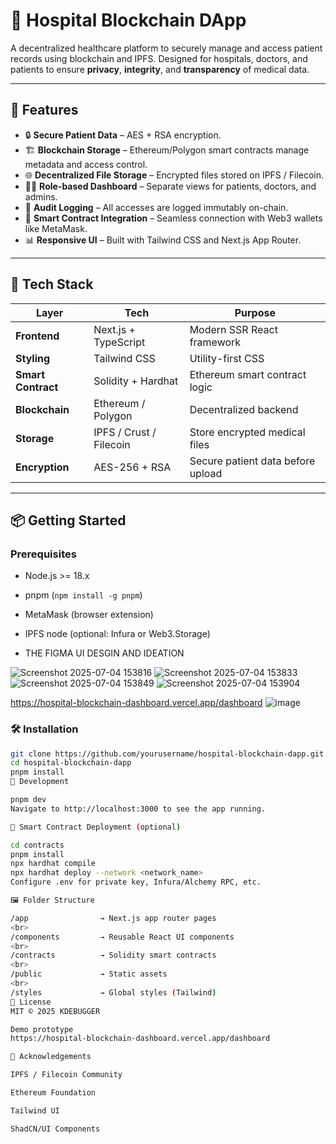 
# 🏥 Hospital Blockchain DApp

A decentralized healthcare platform to securely manage and access patient records using blockchain and IPFS. Designed for hospitals, doctors, and patients to ensure **privacy**, **integrity**, and **transparency** of medical data.

---

## 🚀 Features

- 🔒 **Secure Patient Data** – AES + RSA encryption.
- 🏗️ **Blockchain Storage** – Ethereum/Polygon smart contracts manage metadata and access control.
- 🌐 **Decentralized File Storage** – Encrypted files stored on IPFS / Filecoin.
- 🧑‍⚕️ **Role-based Dashboard** – Separate views for patients, doctors, and admins.
- 📝 **Audit Logging** – All accesses are logged immutably on-chain.
- 📄 **Smart Contract Integration** – Seamless connection with Web3 wallets like MetaMask.
- 📊 **Responsive UI** – Built with Tailwind CSS and Next.js App Router.

---

## 🧱 Tech Stack

| Layer             | Tech                     | Purpose                               |
|------------------|--------------------------|----------------------------------------|
| **Frontend**     | Next.js + TypeScript     | Modern SSR React framework             |
| **Styling**      | Tailwind CSS             | Utility-first CSS                      |
| **Smart Contract** | Solidity + Hardhat     | Ethereum smart contract logic          |
| **Blockchain**   | Ethereum / Polygon       | Decentralized backend                  |
| **Storage**      | IPFS / Crust / Filecoin  | Store encrypted medical files          |
| **Encryption**   | AES-256 + RSA            | Secure patient data before upload      |

---

## 📦 Getting Started

### Prerequisites

- Node.js >= 18.x
- pnpm (`npm install -g pnpm`)
- MetaMask (browser extension)
- IPFS node (optional: Infura or Web3.Storage)

- THE FIGMA  UI DESGIN AND IDEATION

![Screenshot 2025-07-04 153816](https://github.com/user-attachments/assets/1951eec4-bd75-4080-88c2-5906ba3341fa)
![Screenshot 2025-07-04 153833](https://github.com/user-attachments/assets/7ca2b489-01f6-4eef-bfae-a051120e3e48)
![Screenshot 2025-07-04 153849](https://github.com/user-attachments/assets/511ddfd6-74a1-4119-8fbd-7de65f0a229d)
![Screenshot 2025-07-04 153904](https://github.com/user-attachments/assets/1215a59e-ddce-4567-9003-7fc9e0b56207)

https://hospital-blockchain-dashboard.vercel.app/dashboard
![image](https://github.com/user-attachments/assets/410018b7-58ba-4b1c-a87b-f879e1930d82)



### 🛠️ Installation

```bash
git clone https://github.com/yourusername/hospital-blockchain-dapp.git
cd hospital-blockchain-dapp
pnpm install
🧪 Development

pnpm dev
Navigate to http://localhost:3000 to see the app running.

🔗 Smart Contract Deployment (optional)

cd contracts
pnpm install
npx hardhat compile
npx hardhat deploy --network <network_name>
Configure .env for private key, Infura/Alchemy RPC, etc.

🖼️ Folder Structure

/app                → Next.js app router pages
<br>
/components         → Reusable React UI components
<br>
/contracts          → Solidity smart contracts
<br>
/public             → Static assets
<br>
/styles             → Global styles (Tailwind)
📜 License
MIT © 2025 KDEBUGGER

Demo prototype
https://hospital-blockchain-dashboard.vercel.app/dashboard

🤝 Acknowledgements

IPFS / Filecoin Community

Ethereum Foundation

Tailwind UI

ShadCN/UI Components



